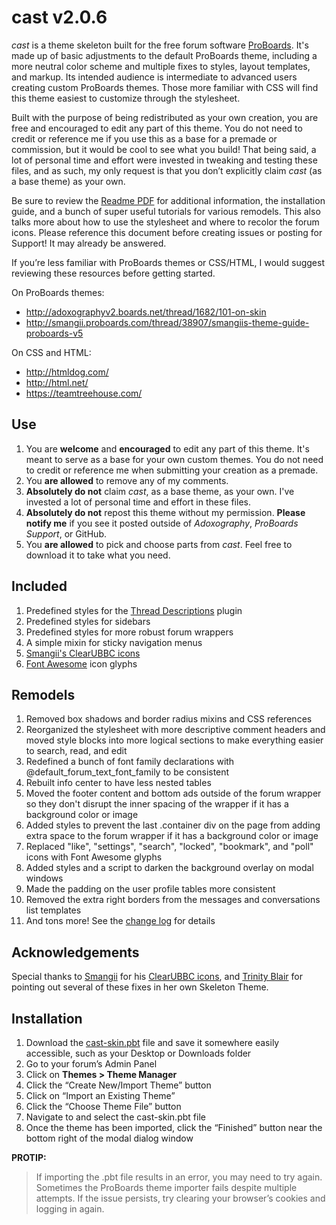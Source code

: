 # cast v2.0.6
*cast* is a theme skeleton built for the free forum software [ProBoards](https://proboards.com/). It's made up of basic adjustments to the default ProBoards theme, including a more neutral color scheme and multiple fixes to styles, layout templates, and markup. Its intended audience is intermediate to advanced users creating custom ProBoards themes. Those more familiar with CSS will find this theme easiest to customize through the stylesheet.

Built with the purpose of being redistributed as your own creation, you are free and encouraged to edit any part of this theme. You do not need to credit or reference me if you use this as a base for a premade or commission, but it would be cool to see what you build! That being said, a lot of personal time and effort were invested in tweaking and testing these files, and as such, my only request is that you don’t explicitly claim *cast* (as a base theme) as your own.

Be sure to review the [Readme PDF](cast-skin-readme.pdf) for additional information, the installation guide, and a bunch of super useful tutorials for various remodels. This also talks more about how to use the stylesheet and where to recolor the forum icons. Please reference this document before creating issues or posting for Support! It may already be answered.

If you’re less familiar with ProBoards themes or CSS/HTML, I would suggest reviewing these resources before getting started.

On ProBoards themes:
* http://adoxographyv2.boards.net/thread/1682/101-on-skin
* http://smangii.proboards.com/thread/38907/smangiis-theme-guide-proboards-v5

On CSS and HTML:
* http://htmldog.com/
* http://html.net/
* https://teamtreehouse.com/

## Use
1. You are **welcome** and **encouraged** to edit any part of this theme. It's meant to serve as a base for your own custom themes. You do not need to credit or reference me when submitting your creation as a premade.
2. You **are allowed** to remove any of my comments.
3. **Absolutely do not** claim *cast*, as a base theme, as your own. I've invested a lot of personal time and effort in these files.
4. **Absolutely do not** repost this theme without my permission. **Please notify me** if you see it posted outside of *Adoxography*, *ProBoards Support*, or GitHub.
5. You **are allowed** to pick and choose parts from *cast*. Feel free to download it to take what you need.

## Included
1. Predefined styles for the [Thread Descriptions](https://www.proboards.com/library/plugins/item/8) plugin
2. Predefined styles for sidebars
3. Predefined styles for more robust forum wrappers
4. A simple mixin for sticky navigation menus
5. [Smangii's ClearUBBC icons](http://smangii.proboards.com/thread/38879/clearubbc-icons-perfect-any-theme)
6. [Font Awesome](https://fortawesome.github.io/Font-Awesome/) icon glyphs

## Remodels
1. Removed box shadows and border radius mixins and CSS references
2. Reorganized the stylesheet with more descriptive comment headers and moved style blocks into more logical sections to make everything easier to search, read, and edit
3. Redefined a bunch of font family declarations with @default_forum_text_font_family to be consistent
4. Rebuilt info center to have less nested tables
5. Moved the footer content and bottom ads outside of the forum wrapper so they don't disrupt the inner spacing of the wrapper if it has a background color or image
6. Added styles to prevent the last .container div on the page from adding extra space to the forum wrapper if it has a background color or image
7. Replaced "like", "settings", "search", "locked", "bookmark", and "poll" icons with Font Awesome glyphs
8. Added styles and a script to darken the background overlay on modal windows
9. Made the padding on the user profile tables more consistent
10. Removed the extra right borders from the messages and conversations list templates
11. And tons more! See the [change log](CHANGELOG.md) for details

## Acknowledgements
Special thanks to [Smangii](http://smangii.proboards.com/user/1) for his [ClearUBBC icons](http://smangii.proboards.com/thread/38879/clearubbc-icons-perfect-any-theme), and [Trinity Blair](http://adoxographyv2.boards.net/user/1) for pointing out several of these fixes in her own Skeleton Theme.

## Installation
1. Download the [cast-skin.pbt](cast-skin.pbt) file and save it somewhere easily accessible, such as your Desktop or Downloads folder
2. Go to your forum’s Admin Panel
3. Click on **Themes > Theme Manager**
4. Click the “Create New/Import Theme” button
5. Click on “Import an Existing Theme”
6. Click the “Choose Theme File” button
7. Navigate to and select the cast-skin.pbt file
8. Once the theme has been imported, click the “Finished” button near the bottom right of the modal dialog window

**PROTIP:**
> If importing the .pbt file results in an error, you may need to try again. Sometimes the ProBoards theme importer fails despite multiple attempts. If the issue persists, try clearing your browser’s cookies and logging in again.

